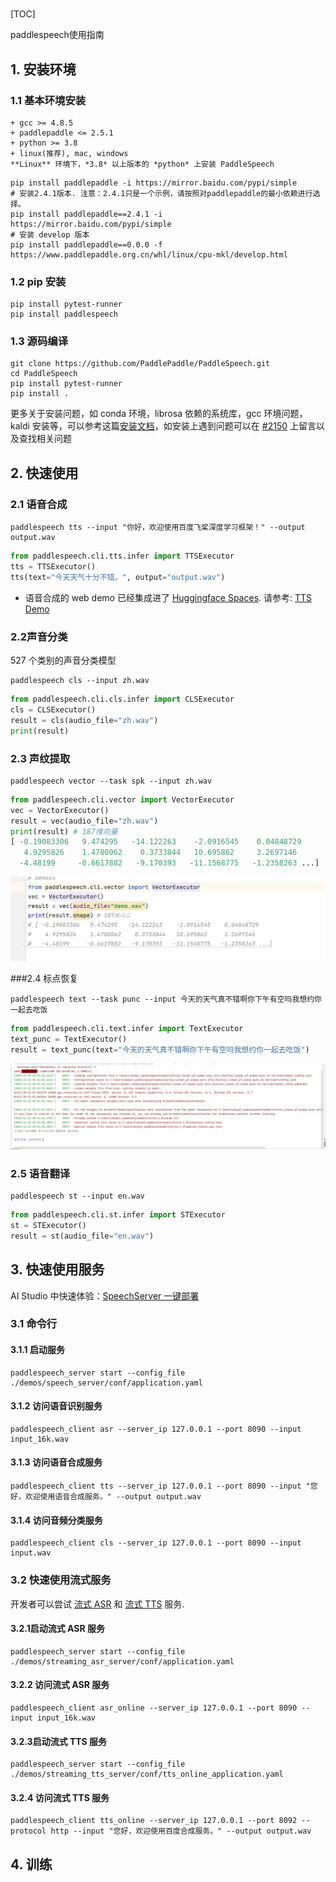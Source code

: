 #  

[TOC]

paddlespeech使用指南

## 1. 安装环境

### 1.1 基本环境安装

```
+ gcc >= 4.8.5
+ paddlepaddle <= 2.5.1
+ python >= 3.8
+ linux(推荐), mac, windows
**Linux** 环境下，*3.8* 以上版本的 *python* 上安装 PaddleSpeech
```

```
pip install paddlepaddle -i https://mirror.baidu.com/pypi/simple
# 安装2.4.1版本. 注意：2.4.1只是一个示例，请按照对paddlepaddle的最小依赖进行选择。
pip install paddlepaddle==2.4.1 -i https://mirror.baidu.com/pypi/simple
# 安装 develop 版本
pip install paddlepaddle==0.0.0 -f https://www.paddlepaddle.org.cn/whl/linux/cpu-mkl/develop.html
```

### 1.2 pip 安装

```shell
pip install pytest-runner
pip install paddlespeech
```

### 1.3 源码编译

```shell
git clone https://github.com/PaddlePaddle/PaddleSpeech.git
cd PaddleSpeech
pip install pytest-runner
pip install .
```

更多关于安装问题，如 conda 环境，librosa 依赖的系统库，gcc 环境问题，kaldi 安装等，可以参考这篇[安装文档](docs/source/install_cn.md)，如安装上遇到问题可以在 [#2150](https://github.com/PaddlePaddle/PaddleSpeech/issues/2150) 上留言以及查找相关问题

## 2. 快速使用

### 2.1 语音合成

```shell
paddlespeech tts --input "你好，欢迎使用百度飞桨深度学习框架！" --output output.wav
```

```python
from paddlespeech.cli.tts.infer import TTSExecutor
tts = TTSExecutor()
tts(text="今天天气十分不错。", output="output.wav")
```

- 语音合成的 web demo 已经集成进了 [Huggingface Spaces](https://huggingface.co/spaces). 请参考: [TTS Demo](https://huggingface.co/spaces/KPatrick/PaddleSpeechTTS)

### 2.2声音分类

 527 个类别的声音分类模型

```shell
paddlespeech cls --input zh.wav
```

```python
from paddlespeech.cli.cls.infer import CLSExecutor
cls = CLSExecutor()
result = cls(audio_file="zh.wav")
print(result)
```

### 2.3 声纹提取

```shell
paddlespeech vector --task spk --input zh.wav
```

```python
from paddlespeech.cli.vector import VectorExecutor
vec = VectorExecutor()
result = vec(audio_file="zh.wav")
print(result) # 187维向量
[ -0.19083306   9.474295   -14.122263    -2.0916545    0.04848729
   4.9295826    1.4780062    0.3733844   10.695862     3.2697146
  -4.48199     -0.6617882   -9.170393   -11.1568775   -1.2358263 ...]
```

![image-20231212092748711](https://raw.githubusercontent.com/swpucwf/MyBolgImage/main/images202312120927030.png)

###2.4 标点恢复

```shell
paddlespeech text --task punc --input 今天的天气真不错啊你下午有空吗我想约你一起去吃饭
```

```python
from paddlespeech.cli.text.infer import TextExecutor
text_punc = TextExecutor()
result = text_punc(text="今天的天气真不错啊你下午有空吗我想约你一起去吃饭")
```

![image-20231212093217593](https://raw.githubusercontent.com/swpucwf/MyBolgImage/main/images202312120932050.png)

### 2.5 语音翻译

```shell
paddlespeech st --input en.wav
```

```python
from paddlespeech.cli.st.infer import STExecutor
st = STExecutor()
result = st(audio_file="en.wav")
```

## 3. 快速使用服务

 AI Studio 中快速体验：[SpeechServer 一键部署](https://aistudio.baidu.com/aistudio/projectdetail/4354592?sUid=2470186&shared=1&ts=1660878208266)

### 3.1 命令行

#### 3.1.1 启动服务

```shell
paddlespeech_server start --config_file ./demos/speech_server/conf/application.yaml
```

#### 3.1.2 访问语音识别服务

```shell
paddlespeech_client asr --server_ip 127.0.0.1 --port 8090 --input input_16k.wav
```

#### 3.1.3 访问语音合成服务

```shell
paddlespeech_client tts --server_ip 127.0.0.1 --port 8090 --input "您好，欢迎使用语音合成服务。" --output output.wav
```

#### 3.1.4 访问音频分类服务

```shell
paddlespeech_client cls --server_ip 127.0.0.1 --port 8090 --input input.wav
```

### 3.2 快速使用流式服务

开发者可以尝试 [流式 ASR](./demos/streaming_asr_server/README.md) 和 [流式 TTS](./demos/streaming_tts_server/README.md) 服务.

#### 3.2.1启动流式 ASR 服务

```
paddlespeech_server start --config_file ./demos/streaming_asr_server/conf/application.yaml
```

#### 3.2.2 访问流式 ASR 服务

```
paddlespeech_client asr_online --server_ip 127.0.0.1 --port 8090 --input input_16k.wav
```

#### 3.2.3启动流式 TTS 服务

```
paddlespeech_server start --config_file ./demos/streaming_tts_server/conf/tts_online_application.yaml
```

#### 3.2.4 访问流式 TTS 服务

```
paddlespeech_client tts_online --server_ip 127.0.0.1 --port 8092 --protocol http --input "您好，欢迎使用百度合成服务。" --output output.wav
```

## 4. 训练

